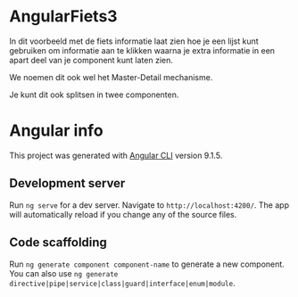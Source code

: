 # AngularFiets3
In dit voorbeeld met de fiets informatie laat zien hoe je een lijst kunt gebruiken om informatie 
aan te klikken waarna je extra informatie in een apart deel van je component kunt laten zien.

We noemen dit ook wel het Master-Detail mechanisme. 

Je kunt dit ook splitsen in twee componenten. 

# Angular info
This project was generated with [Angular CLI](https://github.com/angular/angular-cli) version 9.1.5.

## Development server

Run `ng serve` for a dev server. Navigate to `http://localhost:4200/`. The app will automatically reload if you change any of the source files.

## Code scaffolding

Run `ng generate component component-name` to generate a new component. You can also use `ng generate directive|pipe|service|class|guard|interface|enum|module`.

